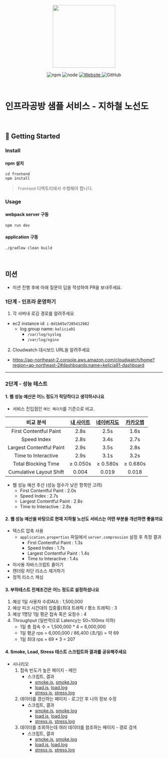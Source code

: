 <p align="center">
    <img width="200px;" src="https://raw.githubusercontent.com/woowacourse/atdd-subway-admin-frontend/master/images/main_logo.png"/>
</p>
<p align="center">
  <img alt="npm" src="https://img.shields.io/badge/npm-%3E%3D%205.5.0-blue">
  <img alt="node" src="https://img.shields.io/badge/node-%3E%3D%209.3.0-blue">
  <a href="https://edu.nextstep.camp/c/R89PYi5H" alt="nextstep atdd">
    <img alt="Website" src="https://img.shields.io/website?url=https%3A%2F%2Fedu.nextstep.camp%2Fc%2FR89PYi5H">
  </a>
  <img alt="GitHub" src="https://img.shields.io/github/license/next-step/atdd-subway-service">
</p>

<br>

# 인프라공방 샘플 서비스 - 지하철 노선도

<br>

## 🚀 Getting Started

### Install
#### npm 설치
```
cd frontend
npm install
```
> `frontend` 디렉토리에서 수행해야 합니다.

### Usage
#### webpack server 구동
```
npm run dev
```
#### application 구동
```
./gradlew clean build
```
<br>

## 미션

* 미션 진행 후에 아래 질문의 답을 작성하여 PR을 보내주세요.

### 1단계 - 인프라 운영하기
1. 각 서버내 로깅 경로를 알려주세요
- ec2 instance id: `i-0d1b65e7205412982`
  - log group name: `kelicia91`
    - `/var/log/syslog`
    - `/var/log/nginx`

2. Cloudwatch 대시보드 URL을 알려주세요
- https://ap-northeast-2.console.aws.amazon.com/cloudwatch/home?region=ap-northeast-2#dashboards:name=kelicia91-dashboard

---

### 2단계 - 성능 테스트
#### 1. 웹 성능 예산은 어느 정도가 적당하다고 생각하시나요

* 서비스 진입점인 `메인 페이지`를 기준으로 비교.

| 비교 분석 | [내 사이트](https://kelicia91.kro.kr/) | [네이버지도](https://map.naver.com/v5/subway) | [카카오맵](https://map.kakao.com/) |
|:------:|:------:|:------:|:------:|
|First Contentful Paint   |2.8s|2.5s|1.6s|
|Speed Index              |2.8s|3.4s|2.7s|
|Largest Contentful Paint |2.9s|3.5s|2.8s|
|Time to Interactive      |2.9s|3.1s|3.2s|
|Total Blocking Time      |≥ 0.050s|≥ 0.580s|≥ 0.680s|
|Cumulative Layout Shift  |0.004|0.019|0.018|

* 웹 성능 예산 추산 (성능 점수가 낮은 항목만 고려)
  - First Contentful Paint : 2.0s
  - Speed Index : 2.7s
  - Largest Contentful Paint : 2.8s
  - Time to Interactive : 2.8s

#### 2. 웹 성능 예산을 바탕으로 현재 지하철 노선도 서비스는 어떤 부분을 개선하면 좋을까요
- 텍스트 압축 사용
  - `application.properties` 파일에서 `server.compression` 설정 후 측정 결과
    - First Contentful Paint : 1.3s
    - Speed Index : 1.7s
    - Largest Contentful Paint : 1.4s
    - Time to Interactive : 1.4s
- 미사용 자바스크립트 줄이기
- 렌더링 차단 리소스 제거하기
- 정적 리소스 캐싱

#### 3. 부하테스트 전제조건은 어느 정도로 설정하셨나요
1. 예상 1일 사용자 수(DAU) : 1,500,000
2. 예상 피크 시간대의 집중률(최대 트래픽 / 평소 트래픽) : 3
3. 예상 1명당 1일 평균 접속 혹은 요청수 : 4
4. Throughput (일반적으로 Latency는 50~100ms 이하)
   - 1일 총 접속 수 = 1,500,000 * 4 = 6,000,000
   - 1일 평균 rps = 6,000,000 / 86,400 (초/일) = 약 69
   - 1일 최대 rps = 69 * 3 = 207

#### 4. Smoke, Load, Stress 테스트 스크립트와 결과를 공유해주세요
- 시나리오
  1. 접속 빈도가 높은 페이지 - 메인
     - 스크립트, 결과
       - [smoke.js](/k6/frequent/smoke.js), [smoke.log](/k6/frequent/smoke.log)
       - [load.js](/k6/frequent/load.js), [load.log](/k6/frequent/load.log)
       - [stress.js](/k6/frequent/stress.js), [stress.log](/k6/frequent/stress.log)
  2. 데이터를 갱신하는 페이지 - 로그인 후 나의 정보 수정
      - 스크립트, 결과
          - [smoke.js](/k6/edit/smoke.js), [smoke.log](/k6/edit/smoke.log)
          - [load.js](/k6/edit/load.js), [load.log](/k6/edit/load.log)
          - [stress.js](/k6/edit/stress.js), [stress.log](/k6/edit/stress.log)
  3. 데이터를 조회하는데 여러 데이터를 참조하는 페이지 - 경로 검색
      - 스크립트, 결과
          - [smoke.js](/k6/references/smoke.js), [smoke.log](/k6/references/smoke.log)
          - [load.js](/k6/references/load.js), [load.log](/k6/references/load.log)
          - [stress.js](/k6/references/stress.js), [stress.log](/k6/references/stress.log)

